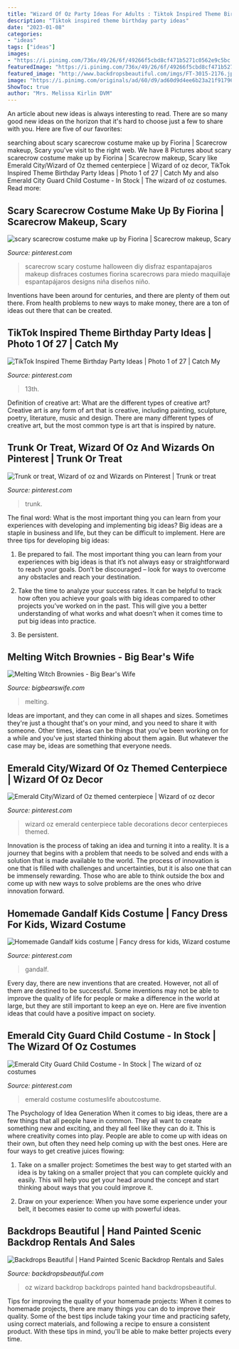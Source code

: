 ```yaml
---
title: "Wizard Of Oz Party Ideas For Adults : Tiktok Inspired Theme Birthday Party Ideas"
description: "Tiktok inspired theme birthday party ideas"
date: "2023-01-08"
categories:
- "ideas"
tags: ["ideas"]
images:
- "https://i.pinimg.com/736x/49/26/6f/49266f5cbd8cf471b5271c0562e9c5bc.jpg"
featuredImage: "https://i.pinimg.com/736x/49/26/6f/49266f5cbd8cf471b5271c0562e9c5bc.jpg"
featured_image: "http://www.backdropsbeautiful.com/imgs/FT-3015-2176.jpg"
image: "https://i.pinimg.com/originals/ad/60/d9/ad60d9d4ee6b23a21f91796fbe30d88d.jpg"
ShowToc: true
author: "Mrs. Melissa Kirlin DVM"
---
```



An article about new ideas is always interesting to read. There are so many good new ideas on the horizon that it's hard to choose just a few to share with you. Here are five of our favorites: 

	

		
searching about scary scarecrow costume make up by Fiorina | Scarecrow makeup, Scary you've visit to the right web. We have 8 Pictures about scary scarecrow costume make up by Fiorina | Scarecrow makeup, Scary like Emerald City/Wizard of Oz themed centerpiece | Wizard of oz decor, TikTok Inspired Theme Birthday Party Ideas | Photo 1 of 27 | Catch My and also Emerald City Guard Child Costume - In Stock | The wizard of oz costumes. Read more:
		
    
## Scary Scarecrow Costume Make Up By Fiorina | Scarecrow Makeup, Scary

<img loading=lazy src="https://i.pinimg.com/736x/a1/e4/de/a1e4de469e1e53c05b4cc58f884d648c--scary-scarecrow-costume-halloween-scarecrow.jpg" onerror="this.onerror=null;this.src='https://tse4.mm.bing.net/th?id=OIP.9Ugoj7coHevGvp0B8EIgXwHaJ4&amp;pid=15.1';" alt="scary scarecrow costume make up by Fiorina | Scarecrow makeup, Scary">

_Source: pinterest.com_

>scarecrow scary costume halloween diy disfraz espantapajaros makeup disfraces costumes fiorina scarecrows para miedo maquillaje espantapájaros designs niña diseños niño. 

	

Inventions have been around for centuries, and there are plenty of them out there. From health problems to new ways to make money, there are a ton of ideas out there that can be created.

    
## TikTok Inspired Theme Birthday Party Ideas | Photo 1 Of 27 | Catch My

<img loading=lazy src="https://i.pinimg.com/736x/30/70/cd/3070cdef8bc0a858110a936c2cd79638.jpg" onerror="this.onerror=null;this.src='https://tse2.mm.bing.net/th?id=OIP.49nPiu0J0ONEMxO0850egwHaJ3&amp;pid=15.1';" alt="TikTok Inspired Theme Birthday Party Ideas | Photo 1 of 27 | Catch My">

_Source: pinterest.com_

>13th. 

	

Definition of creative art: What are the different types of creative art?
Creative art is any form of art that is creative, including painting, sculpture, poetry, literature, music and design. There are many different types of creative art, but the most common type is art that is inspired by nature.

    
## Trunk Or Treat, Wizard Of Oz And Wizards On Pinterest | Trunk Or Treat

<img loading=lazy src="https://i.pinimg.com/originals/59/10/c8/5910c875f6258212c303f6dba108aaa7.jpg" onerror="this.onerror=null;this.src='https://tse3.mm.bing.net/th?id=OIP.Ep7hMUfmTKlYF7Fr0dhJQQHaJ3&amp;pid=15.1';" alt="Trunk or treat, Wizard of oz and Wizards on Pinterest | Trunk or treat">

_Source: pinterest.com_

>trunk. 

	

The final word: What is the most important thing you can learn from your experiences with developing and implementing big ideas?
Big ideas are a staple in business and life, but they can be difficult to implement. Here are three tips for developing big ideas:
1. Be prepared to fail. The most important thing you can learn from your experiences with big ideas is that it’s not always easy or straightforward to reach your goals. Don’t be discouraged – look for ways to overcome any obstacles and reach your destination.

2. Take the time to analyze your success rates. It can be helpful to track how often you achieve your goals with big ideas compared to other projects you’ve worked on in the past. This will give you a better understanding of what works and what doesn’t when it comes time to put big ideas into practice.

3. Be persistent.

    
## Melting Witch Brownies - Big Bear&#039;s Wife

<img loading=lazy src="https://www.bigbearswife.com/wp-content/uploads/2016/08/Melting-Witch-Brownies-4.jpg" onerror="this.onerror=null;this.src='https://tse3.mm.bing.net/th?id=OIP.bpXSf2BKseAVfFOjFlI4CAHaLH&amp;pid=15.1';" alt="Melting Witch Brownies - Big Bear&#039;s Wife">

_Source: bigbearswife.com_

>melting. 

	

Ideas are important, and they can come in all shapes and sizes. Sometimes they're just a thought that's on your mind, and you need to share it with someone. Other times, ideas can be things that you've been working on for a while and you've just started thinking about them again. But whatever the case may be, ideas are something that everyone needs.

    
## Emerald City/Wizard Of Oz Themed Centerpiece | Wizard Of Oz Decor

<img loading=lazy src="https://i.pinimg.com/originals/ad/60/d9/ad60d9d4ee6b23a21f91796fbe30d88d.jpg" onerror="this.onerror=null;this.src='https://tse3.mm.bing.net/th?id=OIP.vcwvtkkfh7GcPQ1Qen0x5QHaJ4&amp;pid=15.1';" alt="Emerald City/Wizard of Oz themed centerpiece | Wizard of oz decor">

_Source: pinterest.com_

>wizard oz emerald centerpiece table decorations decor centerpieces themed. 

	

Innovation is the process of taking an idea and turning it into a reality. It is a journey that begins with a problem that needs to be solved and ends with a solution that is made available to the world. The process of innovation is one that is filled with challenges and uncertainties, but it is also one that can be immensely rewarding. Those who are able to think outside the box and come up with new ways to solve problems are the ones who drive innovation forward.

    
## Homemade Gandalf Kids Costume | Fancy Dress For Kids, Wizard Costume

<img loading=lazy src="https://i.pinimg.com/originals/30/b1/81/30b181d3c000da4b6248b30204edca1f.jpg" onerror="this.onerror=null;this.src='https://tse3.mm.bing.net/th?id=OIP.mrOwWmBkRohCbU2vOmg_-QHaJ4&amp;pid=15.1';" alt="Homemade Gandalf kids costume | Fancy dress for kids, Wizard costume">

_Source: pinterest.com_

>gandalf. 

	

Every day, there are new inventions that are created. However, not all of them are destined to be successful. Some inventions may not be able to improve the quality of life for people or make a difference in the world at large, but they are still important to keep an eye on. Here are five invention ideas that could have a positive impact on society.

    
## Emerald City Guard Child Costume - In Stock | The Wizard Of Oz Costumes

<img loading=lazy src="https://i.pinimg.com/736x/49/26/6f/49266f5cbd8cf471b5271c0562e9c5bc.jpg" onerror="this.onerror=null;this.src='https://tse2.mm.bing.net/th?id=OIP.RQL1-tUBl-99qxVUghnT5gHaKR&amp;pid=15.1';" alt="Emerald City Guard Child Costume - In Stock | The wizard of oz costumes">

_Source: pinterest.com_

>emerald costume costumeslife aboutcostume. 

	

The Psychology of Idea Generation
When it comes to big ideas, there are a few things that all people have in common. They all want to create something new and exciting, and they all feel like they can do it. This is where creativity comes into play. People are able to come up with ideas on their own, but often they need help coming up with the best ones. Here are four ways to get creative juices flowing:
1. Take on a smaller project: Sometimes the best way to get started with an idea is by taking on a smaller project that you can complete quickly and easily. This will help you get your head around the concept and start thinking about ways that you could improve it.

2. Draw on your experience: When you have some experience under your belt, it becomes easier to come up with powerful ideas.

    
## Backdrops Beautiful | Hand Painted Scenic Backdrop Rentals And Sales

<img loading=lazy src="http://www.backdropsbeautiful.com/imgs/FT-3015-2176.jpg" onerror="this.onerror=null;this.src='https://tse3.mm.bing.net/th?id=OIP.hPQo_SiS0JKpgqGShnlVYgHaDt&amp;pid=15.1';" alt="Backdrops Beautiful | Hand Painted Scenic Backdrop Rentals and Sales">

_Source: backdropsbeautiful.com_

>oz wizard backdrop backdrops painted hand backdropsbeautiful. 

	

Tips for improving the quality of your homemade projects:
When it comes to homemade projects, there are many things you can do to improve their quality. Some of the best tips include taking your time and practicing safety, using correct materials, and following a recipe to ensure a consistent product. With these tips in mind, you'll be able to make better projects every time.

